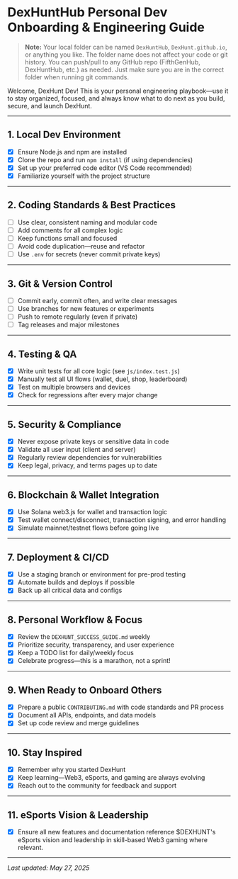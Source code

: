 # DexHuntHub Personal Dev Onboarding & Engineering Guide

> **Note:** Your local folder can be named `DexHuntHub`, `DexHunt.github.io`, or anything you like. The folder name does not affect your code or git history. You can push/pull to any GitHub repo (FifthGenHub, DexHuntHub, etc.) as needed. Just make sure you are in the correct folder when running git commands.

Welcome, DexHunt Dev! This is your personal engineering playbook—use it to stay organized, focused, and always know what to do next as you build, secure, and launch DexHunt.

---

## 1. Local Dev Environment
- [x] Ensure Node.js and npm are installed
- [x] Clone the repo and run `npm install` (if using dependencies)
- [x] Set up your preferred code editor (VS Code recommended)
- [x] Familiarize yourself with the project structure

---

## 2. Coding Standards & Best Practices
- [ ] Use clear, consistent naming and modular code
- [ ] Add comments for all complex logic
- [ ] Keep functions small and focused
- [ ] Avoid code duplication—reuse and refactor
- [ ] Use `.env` for secrets (never commit private keys)

---

## 3. Git & Version Control
- [ ] Commit early, commit often, and write clear messages
- [ ] Use branches for new features or experiments
- [ ] Push to remote regularly (even if private)
- [ ] Tag releases and major milestones

---

## 4. Testing & QA
- [x] Write unit tests for all core logic (see `js/index.test.js`)
- [x] Manually test all UI flows (wallet, duel, shop, leaderboard)
- [x] Test on multiple browsers and devices
- [x] Check for regressions after every major change

---

## 5. Security & Compliance
- [x] Never expose private keys or sensitive data in code
- [x] Validate all user input (client and server)
- [x] Regularly review dependencies for vulnerabilities
- [x] Keep legal, privacy, and terms pages up to date

---

## 6. Blockchain & Wallet Integration
- [x] Use Solana web3.js for wallet and transaction logic
- [x] Test wallet connect/disconnect, transaction signing, and error handling
- [x] Simulate mainnet/testnet flows before going live

---

## 7. Deployment & CI/CD
- [x] Use a staging branch or environment for pre-prod testing
- [x] Automate builds and deploys if possible
- [x] Back up all critical data and configs

---

## 8. Personal Workflow & Focus
- [x] Review the `DEXHUNT_SUCCESS_GUIDE.md` weekly
- [x] Prioritize security, transparency, and user experience
- [x] Keep a TODO list for daily/weekly focus
- [x] Celebrate progress—this is a marathon, not a sprint!

---

## 9. When Ready to Onboard Others
- [x] Prepare a public `CONTRIBUTING.md` with code standards and PR process
- [x] Document all APIs, endpoints, and data models
- [x] Set up code review and merge guidelines

---

## 10. Stay Inspired
- [x] Remember why you started DexHunt
- [x] Keep learning—Web3, eSports, and gaming are always evolving
- [x] Reach out to the community for feedback and support

---

## 11. eSports Vision & Leadership
- [x] Ensure all new features and documentation reference $DEXHUNT's eSports vision and leadership in skill-based Web3 gaming where relevant.

---

*Last updated: May 27, 2025*
